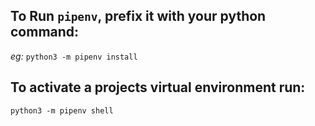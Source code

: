 ## To Run `pipenv`, prefix it with your python command: 
_eg:_
`python3 -m pipenv install`

## To activate a projects virtual environment run:
`python3 -m pipenv shell`